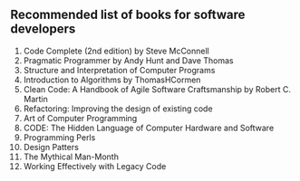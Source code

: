 ## Recommended list of books for software developers

1. Code Complete (2nd edition) by Steve McConnell
2. Pragmatic Programmer by Andy Hunt and Dave Thomas
3. Structure and Interpretation of Computer Programs
4. Introduction to Algorithms by ThomasHCormen
5. Clean Code: A Handbook of Agile Software Craftsmanship by Robert C. Martin
6. Refactoring: Improving the design of existing code
7. Art of Computer Programming
8. CODE: The Hidden Language of Computer Hardware and Software
9. Programming Perls
10. Design Patters
11. The Mythical Man-Month
12. Working Effectively with Legacy Code
